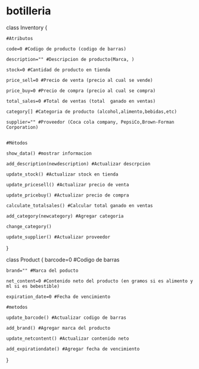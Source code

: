 # botilleria

class Inventory
{
    
    #Atributos

    code=0 #Codigo de producto (codigo de barras)
    
    description="" #Descripcion de producto(Marca, )
    
    stock=0 #Cantidad de producto en tienda
    
    price_sell=0 #Precio de venta (precio al cual se vende)
    
    price_buy=0 #Precio de compra (precio al cual se compra)
    
    total_sales=0 #Total de ventas (total  ganado en ventas)
    
    category[] #Categoria de producto (alcohol,alimento,bebidas,etc)
    
    supplier="" #Proveedor (Coca cola company, PepsiCo,Brown-Forman Corporation)


    #Métodos

    show_data() #mostrar informacion
    
    add_description(newdescription) #Actualizar descrpcion
    
    update_stock() #Actualizar stock en tienda
    
    update_pricesell() #Actualizar precio de venta
    
    update_pricebuy() #Actualizar precio de compra
    
    calculate_totalsales() #Calcular total ganado en ventas
    
    add_category(newcategory) #Agregar categoria
    
    change_category()
    
    update_supplier() #Actualizar proveedor

}


class Product
{
    barcode=0 #Codigo de barras
    
    brand="" #Marca del poducto
    
    net_content=0 #Contenido neto del producto (en gramos si es alimento y ml si es bebestible)
    
    expiration_date=0 #Fecha de vencimiento
    
    #metodos

    update_barcode() #Actualizar codigo de barras
    
    add_brand() #Agregar marca del producto
    
    update_netcontent() #Actualizar contenido neto 
    
    add_expirationdate() #Agregar fecha de vencimiento 
    

}
